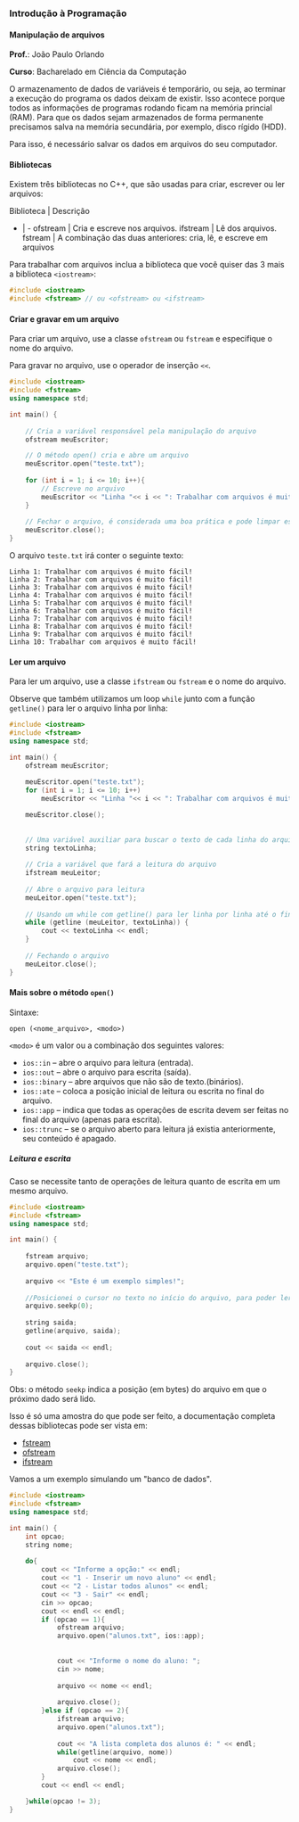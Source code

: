 ### Introdução à Programação

#### Manipulação de arquivos

**Prof.**: João Paulo Orlando

**Curso**: Bacharelado em Ciência da Computação

O armazenamento de dados de variáveis é temporário, ou seja, ao terminar a execução do programa os dados deixam de existir. Isso acontece porque todos as informações de programas rodando ficam na memória princial (RAM). Para que os dados sejam armazenados de forma permanente precisamos salva na memória secundária, por exemplo, disco rígido (HDD).

Para isso, é necessário salvar os dados em arquivos do seu computador.




#### Bibliotecas

Existem três bibliotecas no C++, que são usadas para criar, escrever ou ler arquivos:

Biblioteca | Descrição
- | -
ofstream | Cria e escreve nos arquivos.
ifstream | Lê dos arquivos.
fstream | A combinação das duas anteriores: cria, lê, e escreve em arquivos

Para trabalhar com arquivos inclua a biblioteca que você quiser das 3 mais a biblioteca `<iostream>`:

```C++
#include <iostream> 
#include <fstream> // ou <ofstream> ou <ifstream>
```

#### Criar e gravar em um arquivo

Para criar um arquivo, use a classe `ofstream` ou `fstream` e especifique o nome do arquivo.

Para gravar no arquivo, use o operador de inserção `<<`.

```C++
#include <iostream>
#include <fstream>
using namespace std;

int main() {
    
    // Cria a variável responsável pela manipulação do arquivo
    ofstream meuEscritor;

    // O método open() cria e abre um arquivo
    meuEscritor.open("teste.txt");
    
    for (int i = 1; i <= 10; i++){
        // Escreve no arquivo
        meuEscritor << "Linha "<< i << ": Trabalhar com arquivos é muito fácil!" << endl;
    }
    
    // Fechar o arquivo, é considerada uma boa prática e pode limpar espaço desnecessário na memória.
    meuEscritor.close();
}
```

O arquivo `teste.txt` irá conter o seguinte texto:

```
Linha 1: Trabalhar com arquivos é muito fácil!
Linha 2: Trabalhar com arquivos é muito fácil!
Linha 3: Trabalhar com arquivos é muito fácil!
Linha 4: Trabalhar com arquivos é muito fácil!
Linha 5: Trabalhar com arquivos é muito fácil!
Linha 6: Trabalhar com arquivos é muito fácil!
Linha 7: Trabalhar com arquivos é muito fácil!
Linha 8: Trabalhar com arquivos é muito fácil!
Linha 9: Trabalhar com arquivos é muito fácil!
Linha 10: Trabalhar com arquivos é muito fácil!
```


#### Ler um arquivo
Para ler um arquivo, use a classe `ifstream` ou `fstream` e o nome do arquivo.

Observe que também utilizamos um loop `while`  junto com a função `getline()` para ler o arquivo linha por linha:

```C++
#include <iostream>
#include <fstream>
using namespace std;

int main() {
    ofstream meuEscritor;
    
    meuEscritor.open("teste.txt");
    for (int i = 1; i <= 10; i++)
        meuEscritor << "Linha "<< i << ": Trabalhar com arquivos é muito fácil!" << endl;

    meuEscritor.close();
    
    
    // Uma variável auxiliar para buscar o texto de cada linha do arquivo.
    string textoLinha;
    
    // Cria a variável que fará a leitura do arquivo
    ifstream meuLeitor;
    
    // Abre o arquivo para leitura
    meuLeitor.open("teste.txt");
    
    // Usando um while com getline() para ler linha por linha até o final do arquivo
    while (getline (meuLeitor, textoLinha)) {
        cout << textoLinha << endl;
    }
    
    // Fechando o arquivo
    meuLeitor.close();
}
```

#### Mais sobre o método `open()`

Sintaxe:

`open (<nome_arquivo>, <modo>)`

`<modo>` é um valor ou a combinação dos seguintes
valores:
* `ios::in` – abre o arquivo para leitura (entrada).
* `ios::out` – abre o arquivo para escrita (saída).
* `ios::binary` – abre arquivos que não são de texto.(binários).
* `ios::ate` – coloca a posição inicial de leitura ou escrita no final do arquivo.
* `ios::app` – indica que todas as operações de escrita devem ser feitas no final do arquivo (apenas para escrita).
* `ios::trunc` – se o arquivo aberto para leitura já existia anteriormente, seu conteúdo é apagado.


##### Leitura e escrita

Caso se necessite tanto de operações de leitura quanto de escrita em um mesmo arquivo.

```C++
#include <iostream>
#include <fstream>
using namespace std;

int main() {
    
    fstream arquivo;
    arquivo.open("teste.txt");
    
    arquivo << "Este é um exemplo simples!";
    
    //Posicionei o cursor no texto no início do arquivo, para poder ler ele todo.
    arquivo.seekp(0);
    
    string saida;
    getline(arquivo, saida);
    
    cout << saida << endl;
    
    arquivo.close();
}
```
Obs: o método `seekp` indica a posição (em bytes) do arquivo em que o próximo dado será lido.


Isso é só uma amostra do que pode ser feito, a documentação completa dessas bibliotecas pode ser vista em:

* [fstream](https://cplusplus.com/reference/fstream/fstream/)
* [ofstream](https://cplusplus.com/reference/fstream/ofstream/)
* [ifstream](https://cplusplus.com/reference/fstream/ifstream/)


Vamos a um exemplo simulando um "banco de dados".

```C++
#include <iostream>
#include <fstream>
using namespace std;

int main() {
    int opcao;
    string nome;
    
    do{
        cout << "Informe a opção:" << endl;
        cout << "1 - Inserir um novo aluno" << endl;
        cout << "2 - Listar todos alunos" << endl;
        cout << "3 - Sair" << endl;
        cin >> opcao;
        cout << endl << endl;
        if (opcao == 1){
            ofstream arquivo;
            arquivo.open("alunos.txt", ios::app);
            
            
            cout << "Informe o nome do aluno: ";
            cin >> nome;
            
            arquivo << nome << endl;
            
            arquivo.close();
        }else if (opcao == 2){
            ifstream arquivo;
            arquivo.open("alunos.txt");
            
            cout << "A lista completa dos alunos é: " << endl;
            while(getline(arquivo, nome))
                cout << nome << endl;
            arquivo.close();
        }
        cout << endl << endl;

    }while(opcao != 3);
}
```

